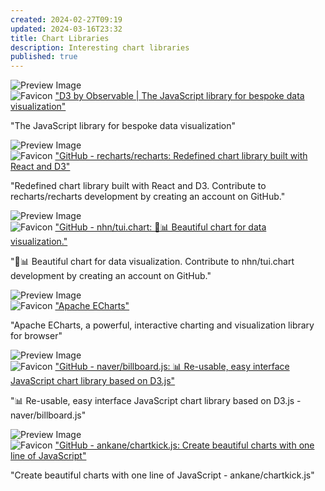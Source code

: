 ```yaml
---
created: 2024-02-27T09:19
updated: 2024-03-16T23:32
title: Chart Libraries
description: Interesting chart libraries
published: true
---
```



<div class="p-4 flex">
  <div class="w-24 h-24 mr-4 flex-shrink-0">
    <img src="undefined" alt="Preview Image" class="w-full h-full object-cover rounded">
  </div>
  <div>
    <div class="text-xl font-semibold mb-2 flex items-center">
      <img src="https://d3js.org/logo.png" alt="Favicon" class="w-4 h-4 mr-2">
      <a href="https://d3js.org" target="_blank" class="text-blue-600 hover:underline">"D3 by Observable | The JavaScript library for bespoke data visualization"</a>
    </div>
    <p class="text-gray-600">"The JavaScript library for bespoke data visualization"</p>
  </div>
</div>



<div class="p-4 flex">
  <div class="w-24 h-24 mr-4 flex-shrink-0">
    <img src="https://opengraph.githubassets.com/a8315095d37513f9e4227cb725f83718b3feb3217891428668b74b4d93f8bdcb/recharts/recharts" alt="Preview Image" class="w-full h-full object-cover rounded">
  </div>
  <div>
    <div class="text-xl font-semibold mb-2 flex items-center">
      <img src="https://github.githubassets.com/favicons/favicon.svg" alt="Favicon" class="w-4 h-4 mr-2">
      <a href="https://github.com/recharts/recharts" target="_blank" class="text-blue-600 hover:underline">"GitHub - recharts/recharts: Redefined chart library built with React and D3"</a>
    </div>
    <p class="text-gray-600">"Redefined chart library built with React and D3. Contribute to recharts/recharts development by creating an account on GitHub."</p>
  </div>
</div>



<div class="p-4 flex">
  <div class="w-24 h-24 mr-4 flex-shrink-0">
    <img src="https://opengraph.githubassets.com/d5f781e492f603728c11cc3ab8d441c39acb0d4d53cb9eeadb6b7c7bdaeef97a/nhn/tui.chart" alt="Preview Image" class="w-full h-full object-cover rounded">
  </div>
  <div>
    <div class="text-xl font-semibold mb-2 flex items-center">
      <img src="https://github.githubassets.com/favicons/favicon.svg" alt="Favicon" class="w-4 h-4 mr-2">
      <a href="https://github.com/nhn/tui.chart" target="_blank" class="text-blue-600 hover:underline">"GitHub - nhn/tui.chart: 🍞📊  Beautiful chart for data visualization."</a>
    </div>
    <p class="text-gray-600">"🍞📊  Beautiful chart for data visualization. Contribute to nhn/tui.chart development by creating an account on GitHub."</p>
  </div>
</div>



<div class="p-4 flex">
  <div class="w-24 h-24 mr-4 flex-shrink-0">
    <img src="undefined" alt="Preview Image" class="w-full h-full object-cover rounded">
  </div>
  <div>
    <div class="text-xl font-semibold mb-2 flex items-center">
      <img src="undefined" alt="Favicon" class="w-4 h-4 mr-2">
      <a href="https://echarts.apache.org/en/index.html" target="_blank" class="text-blue-600 hover:underline">"Apache ECharts"</a>
    </div>
    <p class="text-gray-600">"Apache ECharts, a powerful, interactive charting and visualization library for browser"</p>
  </div>
</div>



<div class="p-4 flex">
  <div class="w-24 h-24 mr-4 flex-shrink-0">
    <img src="https://repository-images.githubusercontent.com/93701214/42ac5f80-caac-11ea-871b-79b3a8aaf663" alt="Preview Image" class="w-full h-full object-cover rounded">
  </div>
  <div>
    <div class="text-xl font-semibold mb-2 flex items-center">
      <img src="https://github.githubassets.com/favicons/favicon.svg" alt="Favicon" class="w-4 h-4 mr-2">
      <a href="https://github.com/naver/billboard.js" target="_blank" class="text-blue-600 hover:underline">"GitHub - naver/billboard.js: 📊 Re-usable, easy interface JavaScript chart library based on D3.js"</a>
    </div>
    <p class="text-gray-600">"📊 Re-usable, easy interface JavaScript chart library based on D3.js - naver/billboard.js"</p>
  </div>
</div>




<div class="p-4 flex">
  <div class="w-24 h-24 mr-4 flex-shrink-0">
    <img src="https://opengraph.githubassets.com/b231262b1c5a92023d2f3a3c1d92f09ccefec97e14048356feb06a14e737ddf0/ankane/chartkick.js" alt="Preview Image" class="w-full h-full object-cover rounded">
  </div>
  <div>
    <div class="text-xl font-semibold mb-2 flex items-center">
      <img src="https://github.githubassets.com/favicons/favicon.svg" alt="Favicon" class="w-4 h-4 mr-2">
      <a href="https://github.com/ankane/chartkick.js" target="_blank" class="text-blue-600 hover:underline">"GitHub - ankane/chartkick.js: Create beautiful charts with one line of JavaScript"</a>
    </div>
    <p class="text-gray-600">"Create beautiful charts with one line of JavaScript - ankane/chartkick.js"</p>
  </div>
</div>

